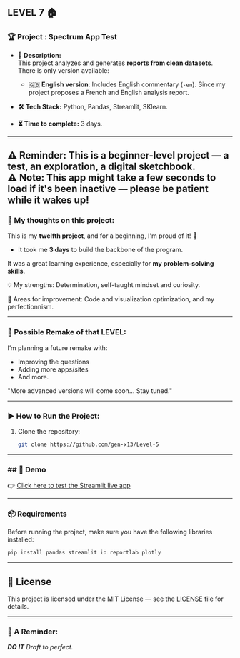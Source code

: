 ## LEVEL 7 🏠

### **🏆 Project : Spectrum App Test**

- **📌 Description:**  
  This project analyzes and generates **reports from clean datasets**.  
  There is only version available:
  - 🇬🇧 **English version**: Includes English commentary (`-en`).
  Since my project proposes a French and English analysis report.

- **🛠 Tech Stack:** Python, Pandas, Streamlit, SKlearn.  
- **⏳ Time to complete:** 3 days.  

---
⚠️ Reminder: This is a beginner-level project — a test, an exploration, a digital sketchbook.  
⚠️ Note: This app might take a few seconds to load if it's been inactive — please be patient while it wakes up!
---

### **💭 My thoughts on this project:**  
This is my **twelfth project**, and for a beginning, I'm proud of it! 🎉  
- It took me **3 days** to build the backbone of the program.

It was a great learning experience, especially for **my problem-solving skills**.

💡 My strengths: Determination, self-taught mindset and curiosity.

🚀 Areas for improvement: Code and visualization optimization, and my perfectionnism.

---

### **💭 Possible Remake of that LEVEL:**  
I’m planning a future remake with:
- Improving the questions
- Adding more apps/sites
- And more.

"More advanced versions will come soon... Stay tuned."

---
### **▶️ How to Run the Project:**  
1. Clone the repository:  
   ```bash
   git clone https://github.com/gen-x13/Level-5
   ```
---

### **## 🚀 Demo**

👉 [Click here to test the Streamlit live app](https://level-5-my-analysis-report.streamlit.app/)

---

### **📦 Requirements**  
Before running the project, make sure you have the following libraries installed:  
```bash
pip install pandas streamlit io reportlab plotly

```
---

## 📝 License

This project is licensed under the MIT License — see the [LICENSE](./LICENSE) file for details.

---

### **💜 A Reminder:**

***DO IT***
*Draft to perfect.*
